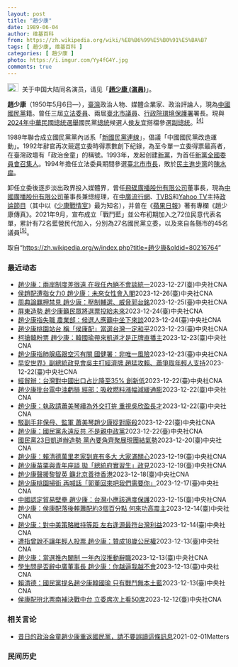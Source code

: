 ```yaml
---
layout: post
title: "趙少康"
date: 1989-06-04
author: 维基百科
from: https://zh.wikipedia.org/wiki/%E8%B6%99%E5%B0%91%E5%BA%B7
tags: [ 趙少康, 维基百科 ]
categories: [ 趙少康 ]
photo: https://i.imgur.com/Yy4fG4Y.jpg
comments: true
---
```

<div class="mw-content-ltr mw-parser-output" lang="zh" dir="ltr"><div role="note" class="hatnote navigation-not-searchable"><span typeof="mw:File"><a href="/wiki/Wikipedia:%E6%B6%88%E6%AD%A7%E4%B9%89" title="Wikipedia:消歧义"><img src="//upload.wikimedia.org/wikipedia/commons/thumb/5/5f/Disambig_gray.svg/25px-Disambig_gray.svg.png" decoding="async" width="25" height="19" class="mw-file-element" srcset="//upload.wikimedia.org/wikipedia/commons/thumb/5/5f/Disambig_gray.svg/38px-Disambig_gray.svg.png 1.5x, //upload.wikimedia.org/wikipedia/commons/thumb/5/5f/Disambig_gray.svg/50px-Disambig_gray.svg.png 2x" data-file-width="220" data-file-height="168"></a></span>&nbsp;&nbsp;关于中国大陆同名演员，请见「<b><a href="/wiki/%E8%B6%99%E5%B0%91%E5%BA%B7_(%E6%BC%94%E5%93%A1)" title="趙少康 (演員)">趙少康 (演員)</a></b>」。</div>

<p><b>趙少康</b>（1950年5月6日<span class="useeditintro" title="Template:BLP editintro">—</span>），<a href="/wiki/%E8%87%BA%E7%81%A3" title="臺灣">臺灣</a>政治人物、媒體企業家、政治評論人，現為<a href="/wiki/%E4%B8%AD%E5%9C%8B%E5%9C%8B%E6%B0%91%E9%BB%A8" title="中國國民黨">中國國民黨</a>籍。曾任三屆<a href="/wiki/%E7%AB%8B%E6%B3%95%E5%A7%94%E5%93%A1" class="mw-redirect" title="立法委員">立法委員</a>、兩屆<a href="/wiki/%E8%87%BA%E5%8C%97%E5%B8%82%E8%AD%B0%E5%93%A1" class="mw-redirect" title="臺北市議員">臺北市議員</a>、<a href="/wiki/%E8%A1%8C%E6%94%BF%E9%99%A2%E7%92%B0%E5%A2%83%E4%BF%9D%E8%AD%B7%E7%BD%B2" class="mw-redirect" title="行政院環境保護署">行政院環境保護署</a>署長。現與<a href="/wiki/2024%E5%B9%B4%E4%B8%AD%E8%8F%AF%E6%B0%91%E5%9C%8B%E7%B8%BD%E7%B5%B1%E9%81%B8%E8%88%89" title="2024年中華民國總統選舉">2024年中華民國總統選舉</a>國民黨<a href="/wiki/%E4%B8%AD%E8%8F%AF%E6%B0%91%E5%9C%8B%E7%B8%BD%E7%B5%B1" title="中華民國總統">總統</a>候選人<a href="/wiki/%E4%BE%AF%E5%8F%8B%E5%AE%9C" title="侯友宜">侯友宜</a>搭檔參選<a href="/wiki/%E4%B8%AD%E8%8F%AF%E6%B0%91%E5%9C%8B%E5%89%AF%E7%B8%BD%E7%B5%B1" title="中華民國副總統">副總統</a>。<sup id="cite_ref-cna20231124_4-0" class="reference"><a href="#cite_note-cna20231124-4">[4]</a></sup>
</p><p>1989年聯合成立國民黨黨內派系「<a href="/wiki/%E6%96%B0%E5%9C%8B%E6%B0%91%E9%BB%A8%E9%80%A3%E7%B7%9A" title="新國民黨連線">新國民黨連線</a>」，倡議「中國國民黨改造運動」。1992年辭官再次競選立委時得票數創下紀錄，為至今單一立委得票最高者，在臺灣政壇有「政治金童」的稱號。1993年，发起创建<a href="/wiki/%E6%96%B0%E9%BB%A8" title="新黨">新黨</a>，为首任<a href="/wiki/%E6%96%B0%E9%BB%A8#歷任最高領導人" title="新黨">新黨全國委員會召集人</a>。1994年擔任立法委員期間參選<a href="/wiki/1994%E5%B9%B4%E4%B8%AD%E8%8F%AF%E6%B0%91%E5%9C%8B%E7%9C%81%E5%B8%82%E9%95%B7%E6%9A%A8%E7%9C%81%E5%B8%82%E8%AD%B0%E5%93%A1%E9%81%B8%E8%88%89" title="1994年中華民國省市長暨省市議員選舉">臺北市市長</a>，敗於<a href="/wiki/%E6%B0%91%E4%B8%BB%E9%80%B2%E6%AD%A5%E9%BB%A8" title="民主進步黨">民主進步黨</a>的<a href="/wiki/%E9%99%B3%E6%B0%B4%E6%89%81" title="陳水扁">陳水扁</a>。
</p><p>卸任立委後逐步淡出政界投入媒體界，曾任<a href="/wiki/%E9%A3%9B%E7%A2%9F%E5%BB%A3%E6%92%AD%E8%82%A1%E4%BB%BD%E6%9C%89%E9%99%90%E5%85%AC%E5%8F%B8" class="mw-redirect" title="飛碟廣播股份有限公司">飛碟廣播股份有限公司</a>董事長，現為<a href="/wiki/%E4%B8%AD%E5%9C%8B%E5%BB%A3%E6%92%AD%E8%82%A1%E4%BB%BD%E6%9C%89%E9%99%90%E5%85%AC%E5%8F%B8" class="mw-redirect" title="中國廣播股份有限公司">中國廣播股份有限公司</a>董事長兼總經理，在<a href="/wiki/%E4%B8%AD%E5%BB%A3%E6%B5%81%E8%A1%8C%E7%B6%B2" title="中廣流行網">中廣流行網</a>、<a href="/wiki/TVBS%E9%A0%BB%E9%81%93" class="mw-redirect" title="TVBS頻道">TVBS</a>和<a href="/wiki/Yahoo_TV" class="mw-redirect" title="Yahoo TV">Yahoo TV</a>主持<a href="/wiki/%E6%94%BF%E8%AB%96%E7%AF%80%E7%9B%AE" title="政論節目">政論節目</a>（其中以《<a href="/wiki/%E5%B0%91%E5%BA%B7%E6%88%B0%E6%83%85%E5%AE%A4" class="mw-redirect" title="少康戰情室">少康戰情室</a>》最为知名），并曾在《<a href="/wiki/%E5%8F%B0%E7%81%A3%E8%98%8B%E6%9E%9C%E6%97%A5%E5%A0%B1" class="mw-redirect" title="台灣蘋果日報">蘋果日報</a>》著有專欄《趙少康傳真》。2021年9月，宣布成立「戰鬥藍」並公布初期加入之72位民意代表名單，累計有72名藍營民代加入，分別為27名國民黨立委，以及來自各縣市的45名議員<sup id="cite_ref-pure-fighters_5-0" class="reference"><a href="#cite_note-pure-fighters-5">[5]</a></sup>。
</p>
<meta property="mw:PageProp/toc">
</div><!--esi <esi:include src="/esitest-fa8a495983347898/content" /> --><noscript><img src="https://login.wikimedia.org/wiki/Special:CentralAutoLogin/start?type=1x1" alt="" width="1" height="1" style="border: none; position: absolute;"></noscript>
<div class="printfooter" data-nosnippet="">取自“<a dir="ltr" href="https://zh.wikipedia.org/w/index.php?title=趙少康&amp;oldid=80216764">https://zh.wikipedia.org/w/index.php?title=趙少康&amp;oldid=80216764</a>”</div><div id="recent-news"><h3>最近动态</h3><ul><li><a href="https://nodebe4.github.io/waimei/2023-12-27/%E8%B6%99%E5%B0%91%E5%BA%B7-%E5%85%A9%E5%B2%B8%E5%88%B6%E5%BA%A6%E5%B7%AE%E5%BE%88%E9%81%A0-%E5%9C%A8%E6%88%91%E4%BB%BB%E5%85%A7%E7%B5%95%E4%B8%8D%E6%9C%83%E8%AB%87%E7%B5%B1%E4%B8%80" title="趙少康：兩岸制度差很遠 在我任內絕不會談統一—— （中央社記者葉臻桃園27日電）中國國民黨副總統候選人趙少康今天表示，以兩岸目前的情況，能夠恢復溝通就是很大突破，兩岸現在的制度差很遠，根本沒有條...">趙少康：兩岸制度差很遠 在我任內絕不會談統一</a><time>2023-12-27</time><a class="tag">(臺)中央社CNA</a></li>
<li><a href="https://nodebe4.github.io/waimei/2023-12-26/%E4%BE%AF%E8%B6%99%E9%85%8D%E9%81%AD%E6%8C%87%E5%A5%B3%E5%8A%9B0-%E8%B6%99%E5%B0%91%E5%BA%B7-%E6%9C%AA%E4%BE%86%E5%A5%B3%E6%80%A7%E6%9C%83%E5%85%A5%E9%96%A3" title="侯趙配遭指女力0 趙少康：未來女性會入閣—— 國民黨副總統候選人趙少康（左）26日晚間與清華大學學生座談，會前受訪被問及對民進黨總統候選人賴清德指「侯趙配」女力是0，趙少康表示，將來在內閣一定會...">侯趙配遭指女力0 趙少康：未來女性會入閣</a><time>2023-12-26</time><a class="tag">(臺)中央社CNA</a></li>
<li><a href="https://nodebe4.github.io/waimei/2023-12-25/%E5%91%A8%E5%85%B8%E8%AB%96%E7%BE%88%E6%8A%BC%E7%A6%81%E8%A6%8B-%E8%B6%99%E5%B0%91%E5%BA%B7-%E5%A3%93%E5%88%B6%E8%BC%94%E9%81%B8-%E5%A8%81%E8%84%85%E9%83%AD%E5%8F%B0%E9%8A%98" title="周典論羈押禁見 趙少康：壓制輔選、威脅郭台銘—— （中央社記者吳睿騏桃園26日電）國民黨屏東縣議長周典論因屏檢認違反總統副總統選舉罷免法連署行賄罪遭羈押禁見，國民黨副總統候選人趙少康今天表示，這...">周典論羈押禁見 趙少康：壓制輔選、威脅郭台銘</a><time>2023-12-25</time><a class="tag">(臺)中央社CNA</a></li>
<li><a href="https://nodebe4.github.io/waimei/2023-12-24/%E5%B1%8F%E6%9D%B1%E9%80%A0%E5%8B%A2-%E8%B6%99%E5%B0%91%E5%BA%B7%E7%B1%B2%E6%B0%91%E7%9C%BE%E5%B0%87%E9%81%B8%E7%A5%A8%E6%8A%95%E7%B5%A6%E6%9C%AA%E4%BE%86" title="屏東造勢 趙少康籲民眾將選票投給未來—— （中央社記者李卉婷屏東縣24日電）國民黨副總統候選人趙少康今天到屏東，分別在恆春鎮及東港鎮造勢，批評民進黨執政8年，與中國沒有溝通交流、兩岸緊張，呼籲民...">屏東造勢 趙少康籲民眾將選票投給未來</a><time>2023-12-24</time><a class="tag">(臺)中央社CNA</a></li>
<li><a href="https://nodebe4.github.io/waimei/2023-12-24/%E8%B6%99%E5%B0%91%E5%BA%B7%E6%8C%87%E5%A4%B1%E8%81%B7-%E8%BE%B2%E6%A5%AD%E9%83%A8-%E5%80%99%E9%81%B8%E4%BA%BA%E6%87%89%E7%B1%B2%E4%B8%AD%E5%9D%90%E4%B8%8B%E4%BE%86%E8%AB%87" title="趙少康指失職 農業部：候選人應籲中坐下來談—— （中央社記者張雄風台北24日電）農業部今天表示，中國禁止台灣農產品輸入時，台灣已提多項改善措施，但中國沒有回應；呼籲所有候選人，政見發表應呼籲中國...">趙少康指失職 農業部：候選人應籲中坐下來談</a><time>2023-12-24</time><a class="tag">(臺)中央社CNA</a></li>
<li><a href="https://nodebe4.github.io/waimei/2023-12-23/%E8%B6%99%E5%B0%91%E5%BA%B7%E6%A1%83%E5%9C%92%E7%AB%99%E5%8F%B0-%E7%A8%B1-%E4%BE%AF%E5%BA%B7%E9%85%8D-%E7%95%B6%E9%81%B8%E5%8F%B0%E7%81%A3%E4%B8%80%E5%AE%9A%E5%92%8C%E5%B9%B3" title="趙少康桃園站台 稱「侯康配」當選台灣一定和平—— 國民黨副總統候選人趙少康（前排左4）24日到桃園參加造勢活動表示，兩岸要溝通、不要打仗，「侯康配」當選以後，台灣一定是和平的。中央社記者吳睿騏桃...">趙少康桃園站台 稱「侯康配」當選台灣一定和平</a><time>2023-12-23</time><a class="tag">(臺)中央社CNA</a></li>
<li><a href="https://nodebe4.github.io/waimei/2023-12-23/%E6%9F%AF%E6%90%B6%E9%9F%93%E7%B2%89%E7%A5%A8-%E8%B6%99%E5%B0%91%E5%BA%B7-%E9%9F%93%E5%9C%8B%E7%91%9C%E5%B8%B6%E4%BE%86%E5%87%B1%E9%81%93%E6%89%8D%E6%98%AF%E6%AD%A3%E7%89%8C%E7%9B%B4%E6%92%AD%E4%B8%BB" title="柯搶韓粉票 趙少康：韓國瑜帶來凱道才是正牌直播主—— （中央社記者高華謙台北24日電）國民黨不分區立委提名人韓國瑜昨天出席國民黨凱道造勢，民眾黨總統候選人柯文哲則在高雄岡山造勢號召韓粉。國民黨副...">柯搶韓粉票 趙少康：韓國瑜帶來凱道才是正牌直播主</a><time>2023-12-23</time><a class="tag">(臺)中央社CNA</a></li>
<li><a href="https://nodebe4.github.io/waimei/2023-12-23/%E8%B6%99%E5%B0%91%E5%BA%B7%E6%8C%87%E8%82%BA%E8%85%BA%E7%99%8C%E8%B7%9F%E7%A9%BA%E6%B1%A1%E6%9C%89%E9%97%9C-%E5%9C%8B%E5%81%A5%E7%BD%B2-%E9%9D%9E%E5%94%AF%E4%B8%80%E9%A2%A8%E9%9A%AA" title="趙少康指肺腺癌跟空污有關 國健署：非唯一風險—— （中央社記者沈佩瑤台北23日電）國民黨副總統候選人趙少康昨天表示，雙親因肺腺癌過世，都跟空污有關。國健署今天表示，空污非唯一風險因子，且跨部會合...">趙少康指肺腺癌跟空污有關 國健署：非唯一風險</a><time>2023-12-23</time><a class="tag">(臺)中央社CNA</a></li>
<li><a href="https://nodebe4.github.io/waimei/2023-12-22/%E6%97%A9%E5%AE%89%E4%B8%96%E7%95%8C-%E5%89%AF%E7%B8%BD%E7%B5%B1%E6%94%BF%E8%A6%8B%E6%9C%83%E5%90%B3%E4%B8%BB%E6%89%93%E7%B6%93%E6%BF%9F%E7%89%8C-%E8%B6%99%E7%8C%9B%E6%94%BB%E8%B3%B4-%E8%95%AD%E7%88%AD%E5%8F%96%E5%B9%B4%E8%BC%95%E4%BA%BA%E6%94%AF%E6%8C%81" title="早安世界》副總統政見會吳主打經濟牌 趙猛攻賴、蕭爭取年輕人支持—— 副總統候選人電視政見發表會22日舉行，發言依序為民眾黨副總統候選人吳欣盈（左）、國民黨副總統候選人趙少康（中）、民進黨副總統候...">早安世界》副總統政見會吳主打經濟牌 趙猛攻賴、蕭爭取年輕人支持</a><time>2023-12-22</time><a class="tag">(臺)中央社CNA</a></li>
<li><a href="https://nodebe4.github.io/waimei/2023-12-22/%E7%B6%93%E8%B2%BF%E8%BE%A6-%E5%8F%B0%E7%81%A3%E5%B0%8D%E4%B8%AD%E5%9C%8B%E5%87%BA%E5%8F%A3%E5%8D%A0%E6%AF%94%E9%99%8D%E8%87%B335-%E5%89%B5%E6%96%B0%E4%BD%8E" title="經貿辦：台灣對中國出口占比降至35% 創新低—— （中央社記者賴于榛台北22日電）國民黨副總統候選人趙少康質疑蔡政府執政後，對大陸市場依賴更深。行政院經貿談判辦公室則說，截至11月為止，台灣對中...">經貿辦：台灣對中國出口占比降至35% 創新低</a><time>2023-12-22</time><a class="tag">(臺)中央社CNA</a></li>
<li><a href="https://nodebe4.github.io/waimei/2023-12-22/%E8%B6%99%E5%B0%91%E5%BA%B7%E6%89%B9%E5%8F%B0%E9%9B%BB%E4%B8%AD%E6%B2%B9%E8%99%A7%E6%90%8D-%E7%B6%93%E9%83%A8-%E5%90%B8%E6%94%B6%E7%87%83%E6%96%99%E6%BC%B2%E5%B9%85%E6%B8%9B%E7%B7%A9%E9%80%9A%E8%86%A8" title="趙少康批台電中油虧損 經部：吸收燃料漲幅減緩通膨—— （中央社記者劉千綾台北22日電）副總統候選人政見發表會今天登場，國民黨副總統候選人趙少康批評能源政策及台電、中油虧損，經濟部表示，烏俄戰爭造...">趙少康批台電中油虧損 經部：吸收燃料漲幅減緩通膨</a><time>2023-12-22</time><a class="tag">(臺)中央社CNA</a></li>
<li><a href="https://nodebe4.github.io/waimei/2023-12-22/%E8%B6%99%E5%B0%91%E5%BA%B7-%E5%9F%B7%E6%94%BF%E8%AB%8B%E8%95%AD%E7%BE%8E%E7%90%B4%E7%BA%8C%E7%82%BA%E5%A4%96%E4%BA%A4%E6%89%93%E6%8B%9A-%E9%87%8D%E8%A6%96%E5%90%B3%E6%AC%A3%E7%9B%88%E9%95%B7%E6%89%8D" title="趙少康：執政請蕭美琴續為外交打拚 重視吳欣盈長才—— 國民黨副總統候選人趙少康在公辦電視政見發表會上表示，如果執政，一定請民進黨副總統候選人蕭美琴繼續替外交打拚，外交是不分黨派；也會重視民眾黨副...">趙少康：執政請蕭美琴續為外交打拚 重視吳欣盈長才</a><time>2023-12-22</time><a class="tag">(臺)中央社CNA</a></li>
<li><a href="https://nodebe4.github.io/waimei/2023-12-22/%E9%A7%81%E5%89%AF%E6%89%8B%E9%9D%9E%E4%BF%9D%E6%AF%8D-%E7%9B%A3%E8%BB%8D-%E8%95%AD%E7%BE%8E%E7%90%B4%E8%B6%99%E5%B0%91%E5%BA%B7%E6%8D%89%E5%B0%8D%E5%BB%9D%E6%AE%BA" title="駁副手非保母、監軍 蕭美琴趙少康捉對廝殺—— （中央社台北22日電）副總統候選人政見會今晚登場，民進黨副總統候選人蕭美琴、國民黨副總統候選人趙少康，分別回應對手保母、監軍的質疑。蕭美琴說，副總統...">駁副手非保母、監軍 蕭美琴趙少康捉對廝殺</a><time>2023-12-22</time><a class="tag">(臺)中央社CNA</a></li>
<li><a href="https://nodebe4.github.io/waimei/2023-12-22/%E8%B6%99%E5%B0%91%E5%BA%B7-%E5%9C%8B%E6%B0%91%E9%BB%A8%E6%B0%B8%E9%81%A0%E5%8F%8D%E5%85%B1-%E4%B8%8D%E6%98%AF%E8%A6%AA%E4%B8%AD%E6%94%BF%E9%BB%A8" title="趙少康：國民黨永遠反共 不是親中政黨—— 影片來源：公視 網路直播頻道 （中央社記者劉冠廷台北22日電）國民黨副總統候選人趙少康今天在電視政見發表會上表示，民進黨的台獨黨綱，就是要消滅中華民國，...">趙少康：國民黨永遠反共 不是親中政黨</a><time>2023-12-22</time><a class="tag">(臺)中央社CNA</a></li>
<li><a href="https://nodebe4.github.io/waimei/2023-12-20/%E5%9C%8B%E6%B0%91%E9%BB%A823%E6%97%A5%E5%87%B1%E9%81%93%E8%BE%A6%E9%80%A0%E5%8B%A2-%E9%BB%A8%E5%85%A7%E8%A6%81%E8%A7%92%E9%BD%8A%E8%81%9A%E5%B1%95%E7%8F%BE%E5%9C%98%E7%B5%90%E6%B0%A3%E5%8B%A2" title="國民黨23日凱道辦造勢 黨內要角齊聚展現團結氣勢—— （中央社記者劉冠廷台北21日電）國民黨23日將在凱道舉辦大型造勢，秘書長黃健庭今天表示，除正、副總統候選人侯友宜、趙少康外，還包括黨主席朱立...">國民黨23日凱道辦造勢 黨內要角齊聚展現團結氣勢</a><time>2023-12-20</time><a class="tag">(臺)中央社CNA</a></li>
<li><a href="https://nodebe4.github.io/waimei/2023-12-19/%E8%B6%99%E5%B0%91%E5%BA%B7-%E8%B3%B4%E6%B8%85%E5%BE%B7%E8%90%AC%E9%87%8C%E8%80%81%E5%AE%B6%E5%88%B0%E5%BA%95%E6%9C%89%E5%A4%9A%E5%A4%A7-%E5%A4%A7%E5%AE%B6%E6%BB%BF%E9%97%9C%E5%BF%83" title="趙少康：賴清德萬里老家到底有多大 大家滿關心—— （中央社記者王朝鈺基隆20日電）民進黨總統候選人賴清德老家違建引起議論，國民黨副總統候選人趙少康今天說，工寮本來應該不大，隨著演進變成可居住的房...">趙少康：賴清德萬里老家到底有多大 大家滿關心</a><time>2023-12-19</time><a class="tag">(臺)中央社CNA</a></li>
<li><a href="https://nodebe4.github.io/waimei/2023-12-19/%E8%B6%99%E5%B0%91%E5%BA%B7%E8%8B%97%E6%A0%97%E8%88%87%E9%9D%92%E5%B9%B4%E5%BA%A7%E8%AB%87-%E6%8B%8B-%E7%B8%BD%E7%B5%B1%E5%BA%9C%E5%AF%A6%E7%BF%92%E7%94%9F-%E6%94%BF%E8%A6%8B" title="趙少康苗栗與青年座談 拋「總統府實習生」政見—— 國民黨副總統候選人趙少康（圖）19日晚間到苗栗與聯合大學學生座談時表示，若當選，將提供年輕人進入總統府、政府部門實習機會，每年也會至少辦2次青年...">趙少康苗栗與青年座談 拋「總統府實習生」政見</a><time>2023-12-19</time><a class="tag">(臺)中央社CNA</a></li>
<li><a href="https://nodebe4.github.io/waimei/2023-12-18/%E8%B6%99%E5%B0%91%E5%BA%B7%E8%81%B2%E6%8F%B4%E9%BB%8E%E6%99%BA%E8%8B%B1-%E7%B1%B2%E5%8C%97%E4%BA%AC%E5%96%84%E5%BE%85%E9%A6%99%E6%B8%AF" title="趙少康聲援黎智英 籲北京善待香港—— （中央社記者高華謙台北18日電）香港壹傳媒集團創辦人黎智英涉違反香港國安法案今天開審。國民黨副總統候選人趙少康說，反對當時香港街頭亂象，但他要聲援黎智英並呼...">趙少康聲援黎智英 籲北京善待香港</a><time>2023-12-18</time><a class="tag">(臺)中央社CNA</a></li>
<li><a href="https://nodebe4.github.io/waimei/2023-12-17/%E8%B6%99%E5%B0%91%E5%BA%B7%E6%A1%83%E5%9C%92%E6%8E%83%E8%A1%97-%E5%86%8D%E5%96%8A%E8%A9%B1-%E9%83%AD%E8%91%A3%E5%9B%9E%E4%BE%86%E5%90%A7%E6%88%91%E5%80%91%E9%9C%80%E8%A6%81%E4%BD%A0" title="趙少康桃園掃街 再喊話「郭董回來吧我們需要你」—— （中央社記者吳睿騏桃園18日電）國民黨副總統候選人趙少康今天表示，鴻海創辦人郭台銘曾說連署是為整合，現在既然沒登記，目前的情況國民黨也需要郭台...">趙少康桃園掃街 再喊話「郭董回來吧我們需要你」</a><time>2023-12-17</time><a class="tag">(臺)中央社CNA</a></li>
<li><a href="https://nodebe4.github.io/waimei/2023-12-15/%E4%B8%AD%E5%9C%8B%E8%AA%8D%E5%AE%9A%E8%B2%BF%E6%98%93%E5%A3%81%E5%A3%98-%E8%B6%99%E5%B0%91%E5%BA%B7-%E5%8F%B0%E7%81%A3%E5%B0%8F%E6%87%89%E8%A9%B2%E9%81%A9%E5%BA%A6%E4%BF%9D%E8%AD%B7" title="中國認定貿易壁壘 趙少康：台灣小應該適度保護—— 圖為國民黨副總統參選人趙少康（圖）13日於政大參與座談會。中央社記者鄭清元攝 112年12月13日 （中央社記者盧太城台東縣15日電）中國認定台...">中國認定貿易壁壘 趙少康：台灣小應該適度保護</a><time>2023-12-15</time><a class="tag">(臺)中央社CNA</a></li>
<li><a href="https://nodebe4.github.io/waimei/2023-12-14/%E8%B6%99%E5%B0%91%E5%BA%B7-%E4%BE%AF%E5%BA%B7%E9%85%8D%E8%90%BD%E5%BE%8C%E8%B3%B4%E8%95%AD%E9%85%8D%E7%B4%843%E5%80%8B%E7%99%BE%E5%88%86%E9%BB%9E-%E4%BD%95%E4%BE%86%E5%8A%9F%E9%AB%98%E9%9C%87%E4%B8%BB" title="趙少康：侯康配落後賴蕭配約3個百分點 何來功高震主—— （中央社記者劉冠廷台北14日電）國民黨副總統參選人趙少康今天指出，他綜合評估認為，侯康配還差賴蕭配2至3個百分點，在民調落後下，何來功高震...">趙少康：侯康配落後賴蕭配約3個百分點 何來功高震主</a><time>2023-12-14</time><a class="tag">(臺)中央社CNA</a></li>
<li><a href="https://nodebe4.github.io/waimei/2023-12-14/%E8%B6%99%E5%B0%91%E5%BA%B7-%E5%B0%8D%E4%B8%AD%E7%BE%8E%E7%AD%96%E7%95%A5%E7%B6%AD%E6%8C%81%E7%AD%89%E8%B7%9D-%E5%B7%A6%E5%8F%B3%E9%80%A2%E6%BA%90%E6%9C%80%E7%AC%A6%E5%8F%B0%E7%81%A3%E5%88%A9%E7%9B%8A" title="趙少康：對中美策略維持等距 左右逢源最符台灣利益—— （中央社記者高華謙台北14日電）國民黨副總統參選人趙少康今天被問到對中美策略是單邊押注還是盼維持等距時表示，他們主張親美和中，對中美策略是等...">趙少康：對中美策略維持等距 左右逢源最符台灣利益</a><time>2023-12-14</time><a class="tag">(臺)中央社CNA</a></li>
<li><a href="https://nodebe4.github.io/waimei/2023-12-13/%E9%81%AD%E6%8C%87%E6%9B%BE%E8%AA%AA%E4%B8%8D%E8%AE%93%E5%B9%B4%E8%BC%95%E4%BA%BA%E6%8A%95%E7%A5%A8-%E8%B6%99%E5%B0%91%E5%BA%B7-%E8%B4%8A%E6%88%9018%E6%AD%B2%E5%85%AC%E6%B0%91%E6%AC%8A" title="遭指曾說不讓年輕人投票 趙少康：贊成18歲公民權—— （中央社記者高華謙新北14日電）民進黨立委林楚茵質疑國民黨副總統參選人趙少康曾說「不讓年輕人投票」、「18歲到20歲都是民進黨的」，如今卻支...">遭指曾說不讓年輕人投票 趙少康：贊成18歲公民權</a><time>2023-12-13</time><a class="tag">(臺)中央社CNA</a></li>
<li><a href="https://nodebe4.github.io/waimei/2023-12-13/%E8%B6%99%E5%B0%91%E5%BA%B7-%E7%95%B6%E9%81%B8%E6%8E%A8%E5%85%A7%E9%96%A3%E5%88%B6-%E4%B8%80%E5%B9%B4%E5%85%A7%E6%B2%92%E6%8E%A8%E5%8B%95%E8%BE%AD%E8%81%B7" title="趙少康：當選推內閣制 一年內沒推動辭職—— 「政治進入大學2.0–青年與副總統候選人座談」13日晚間繼續在政大進行，由國民黨副總統參選人趙少康（後）出席與青年交流，當與會者提問時，趙少康專注傾聽...">趙少康：當選推內閣制 一年內沒推動辭職</a><time>2023-12-13</time><a class="tag">(臺)中央社CNA</a></li>
<li><a href="https://nodebe4.github.io/waimei/2023-12-13/%E5%AD%B8%E7%94%9F%E5%95%8F%E6%98%AF%E5%90%A6%E8%BE%AD%E4%B8%AD%E5%BB%A3%E8%91%A3%E4%BA%8B%E9%95%B7-%E8%B6%99%E5%B0%91%E5%BA%B7-%E4%BD%A0%E8%B6%8A%E9%80%BC%E6%88%91%E8%B6%8A%E4%B8%8D%E6%9C%83" title="學生問是否辭中廣董事長 趙少康：你越逼我越不會—— 國民黨副總統參選人趙少康（後中）13日晚間現身政治大學，出席「政治進入大學2.0–青年與副總統候選人座談」活動，向師生分享從政經歷與國家政策願...">學生問是否辭中廣董事長 趙少康：你越逼我越不會</a><time>2023-12-13</time><a class="tag">(臺)中央社CNA</a></li>
<li><a href="https://nodebe4.github.io/waimei/2023-12-13/%E8%B3%B4%E6%B8%85%E5%BE%B7-%E5%9C%8B%E6%B0%91%E9%BB%A8%E6%8F%90%E5%90%8D%E8%B6%99%E5%B0%91%E5%BA%B7%E9%9F%93%E5%9C%8B%E7%91%9C-%E5%8F%AA%E6%9C%89%E6%88%B0%E9%AC%A5%E7%84%A1%E6%9C%AC%E5%9C%9F%E8%97%8D" title="賴清德：國民黨提名趙少康韓國瑜 只有戰鬥無本土藍—— （中央社記者溫貴香、葉素萍台北13日電）民進黨總統參選人賴清德今天表示，國民黨總統參選人侯友宜選擇副手趙少康、國民黨提名韓國瑜擔任不分區第一...">賴清德：國民黨提名趙少康韓國瑜 只有戰鬥無本土藍</a><time>2023-12-13</time><a class="tag">(臺)中央社CNA</a></li>
<li><a href="https://nodebe4.github.io/waimei/2023-12-12/%E4%BE%AF%E5%BA%B7%E9%85%8D%E6%8B%9A%E5%8C%97%E7%A5%A8%E5%8D%97%E8%A3%9C%E6%B1%BA%E6%88%B0%E4%B8%AD%E5%8F%B0-%E7%AB%8B%E5%A7%94%E5%B8%AD%E6%AC%A1%E4%B8%8A%E7%9C%8B50%E5%B8%AD" title="侯康配拚北票南補決戰中台 立委席次上看50席—— 國民黨總統參選人侯友宜（左）與副手趙少康（右）。（中央社檔案照片） （中央社記者劉冠廷、高華謙台北13日電）2024選戰進入倒數1個月，藍營內部...">侯康配拚北票南補決戰中台 立委席次上看50席</a><time>2023-12-12</time><a class="tag">(臺)中央社CNA</a></li>
</ul></div><div id="open-opinion"><h3>相关言论</h3><ul><li><a href="https://nodebe4.github.io/opinion/2021-02-01/%E6%98%94%E6%97%A5%E7%9A%84%E6%94%BF%E6%B2%BB%E9%87%91%E7%AB%A5%E8%B6%99%E5%B0%91%E5%BA%B7%E9%87%8D%E8%BF%94%E5%9C%8B%E6%B0%91%E9%BB%A8-%E8%AB%8B%E4%B8%8D%E8%A6%81%E8%AA%A4%E8%AE%80%E9%80%99%E6%A2%9D%E8%A8%8A%E6%81%AF/" title="William">昔日的政治金童趙少康重返國民黨，請不要誤讀這條訊息</a><time>2021-02-01</time><a class="tag">Matters</a></li>
</ul></div><div id="mjls-record"><h3>民间历史</h3><ul></ul></div>